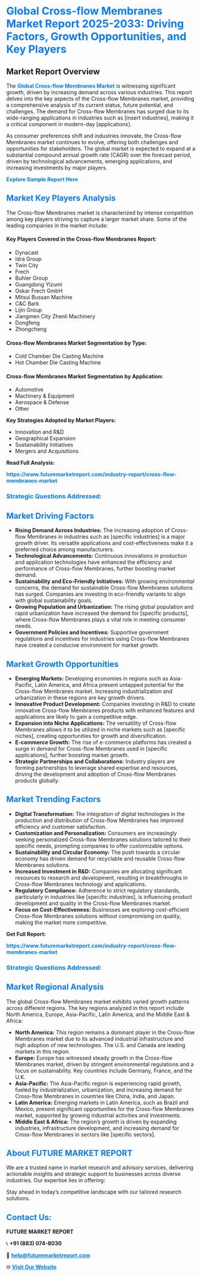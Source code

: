 <h1 style="color: #007BFF;">Global Cross-flow Membranes Market Report 2025-2033: Driving Factors, Growth Opportunities, and Key Players</h1>

<section id="overview">
<h2>Market Report Overview</h2>
<p>The <a href="https://www.futuremarketreport.com/industry-report/cross-flow-membranes-market" style="color: #007BFF; text-decoration: none;"><strong>Global Cross-flow Membranes Market</strong></a> is witnessing significant growth, driven by increasing demand across various industries. This report delves into the key aspects of the Cross-flow Membranes market, providing a comprehensive analysis of its current status, future potential, and challenges. The demand for Cross-flow Membranes has surged due to its wide-ranging applications in industries such as [insert industries], making it a critical component in modern-day [applications].</p>
<p>As consumer preferences shift and industries innovate, the Cross-flow Membranes market continues to evolve, offering both challenges and opportunities for stakeholders. The global market is expected to expand at a substantial compound annual growth rate (CAGR) over the forecast period, driven by technological advancements, emerging applications, and increasing investments by major players.</p>
</section>

<section id="overview">
<p><a href="https://www.futuremarketreport.com/request-sample/reportId=32550" style="color: #007BFF; text-decoration: none;"><strong>Explore Sample Report Here</strong></a></p>
</section>

<section id="key-players">
<h2 style="color: #007BFF;">Market Key Players Analysis</h2>
<p>The Cross-flow Membranes market is characterized by intense competition among key players striving to capture a larger market share. Some of the leading companies in the market include:</p>
<h4>Key Players Covered in the Cross-flow Membranes Report:</h4>
<ul><li>Dynacast</li><li>Idra Group</li><li>Twin City</li><li>Frech</li><li>Buhler Group</li><li>Guangdong Yizumi</li><li>Oskar Frech GmbH</li><li>Mitsui Bussan Machine</li><li>C&amp;C Bark</li><li>Lijin Group</li><li>Jiangmen City Zhenli Machinery</li><li>Dongfeng</li><li>Zhongcheng</li></ul>
<h4>Cross-flow Membranes Market Segmentation by Type:</h4>
<ul><li>Cold Chamber Die Casting Machine</li><li>Hot Chamber Die Casting Machine</li></ul>

<h4>Cross-flow Membranes Market Segmentation by Application:</h4>
<ul><li>Automotive</li><li>Machinery &amp; Equipment</li><li>Aerospace &amp; Defense</li><li>Other</li></ul>
<p><strong>Key Strategies Adopted by Market Players:</strong></p>
<ul>
<li>Innovation and R&D</li>
<li>Geographical Expansion</li>
<li>Sustainability Initiatives</li>
<li>Mergers and Acquisitions</li>
</ul>
</section>

<section>
<p><strong>Read Full Analysis: </strong></p><a href="https://www.futuremarketreport.com/industry-report/cross-flow-membranes-market" style="color: #007BFF; text-decoration: none;"><strong>https://www.futuremarketreport.com/industry-report/cross-flow-membranes-market</strong></a>
<h3 style="color: #007BFF;">Strategic Questions Addressed:</h3>
</section>

<section id="driving-factors">
<h2 style="color: #007BFF;">Market Driving Factors</h2>
<ul>
<li><strong>Rising Demand Across Industries:</strong> The increasing adoption of Cross-flow Membranes in industries such as [specific industries] is a major growth driver. Its versatile applications and cost-effectiveness make it a preferred choice among manufacturers.</li>
<li><strong>Technological Advancements:</strong> Continuous innovations in production and application technologies have enhanced the efficiency and performance of Cross-flow Membranes, further boosting market demand.</li>
<li><strong>Sustainability and Eco-Friendly Initiatives:</strong> With growing environmental concerns, the demand for sustainable Cross-flow Membranes solutions has surged. Companies are investing in eco-friendly variants to align with global sustainability goals.</li>
<li><strong>Growing Population and Urbanization:</strong> The rising global population and rapid urbanization have increased the demand for [specific products], where Cross-flow Membranes plays a vital role in meeting consumer needs.</li>
<li><strong>Government Policies and Incentives:</strong> Supportive government regulations and incentives for industries using Cross-flow Membranes have created a conducive environment for market growth.</li>
</ul>
</section>

<section id="growth-opportunities">
<h2 style="color: #007BFF;">Market Growth Opportunities</h2>
<ul>
<li><strong>Emerging Markets:</strong> Developing economies in regions such as Asia-Pacific, Latin America, and Africa present untapped potential for the Cross-flow Membranes market. Increasing industrialization and urbanization in these regions are key growth drivers.</li>
<li><strong>Innovative Product Development:</strong> Companies investing in R&D to create innovative Cross-flow Membranes products with enhanced features and applications are likely to gain a competitive edge.</li>
<li><strong>Expansion into Niche Applications:</strong> The versatility of Cross-flow Membranes allows it to be utilized in niche markets such as [specific niches], creating opportunities for growth and diversification.</li>
<li><strong>E-commerce Growth:</strong> The rise of e-commerce platforms has created a surge in demand for Cross-flow Membranes used in [specific applications], further boosting market growth.</li>
<li><strong>Strategic Partnerships and Collaborations:</strong> Industry players are forming partnerships to leverage shared expertise and resources, driving the development and adoption of Cross-flow Membranes products globally.</li>
</ul>
</section>

<section id="trending-factors">
<h2 style="color: #007BFF;">Market Trending Factors</h2>
<ul>
<li><strong>Digital Transformation:</strong> The integration of digital technologies in the production and distribution of Cross-flow Membranes has improved efficiency and customer satisfaction.</li>
<li><strong>Customization and Personalization:</strong> Consumers are increasingly seeking personalized Cross-flow Membranes solutions tailored to their specific needs, prompting companies to offer customizable options.</li>
<li><strong>Sustainability and Circular Economy:</strong> The push towards a circular economy has driven demand for recyclable and reusable Cross-flow Membranes solutions.</li>
<li><strong>Increased Investment in R&D:</strong> Companies are allocating significant resources to research and development, resulting in breakthroughs in Cross-flow Membranes technology and applications.</li>
<li><strong>Regulatory Compliance:</strong> Adherence to strict regulatory standards, particularly in industries like [specific industries], is influencing product development and quality in the Cross-flow Membranes market.</li>
<li><strong>Focus on Cost-Effectiveness:</strong> Businesses are exploring cost-efficient Cross-flow Membranes solutions without compromising on quality, making the market more competitive.</li>
</ul>
</section>

<section>
<p><strong>Get Full Report: </strong></p><a href="https://www.futuremarketreport.com/industry-report/cross-flow-membranes-market" style="color: #007BFF; text-decoration: none;"><strong>https://www.futuremarketreport.com/industry-report/cross-flow-membranes-market</strong></a>
<h3 style="color: #007BFF;">Strategic Questions Addressed:</h3>
</section>


<section id="regional-analysis">
<h2 style="color: #007BFF;">Market Regional Analysis</h2>
<p>The global Cross-flow Membranes market exhibits varied growth patterns across different regions. The key regions analyzed in this report include North America, Europe, Asia-Pacific, Latin America, and the Middle East & Africa:</p>
<ul>
<li><strong>North America:</strong> This region remains a dominant player in the Cross-flow Membranes market due to its advanced industrial infrastructure and high adoption of new technologies. The U.S. and Canada are leading markets in this region.</li>
<li><strong>Europe:</strong> Europe has witnessed steady growth in the Cross-flow Membranes market, driven by stringent environmental regulations and a focus on sustainability. Key countries include Germany, France, and the U.K.</li>
<li><strong>Asia-Pacific:</strong> The Asia-Pacific region is experiencing rapid growth, fueled by industrialization, urbanization, and increasing demand for Cross-flow Membranes in countries like China, India, and Japan.</li>
<li><strong>Latin America:</strong> Emerging markets in Latin America, such as Brazil and Mexico, present significant opportunities for the Cross-flow Membranes market, supported by growing industrial activities and investments.</li>
<li><strong>Middle East & Africa:</strong> The region’s growth is driven by expanding industries, infrastructure development, and increasing demand for Cross-flow Membranes in sectors like [specific sectors].</li>
</ul>
</section>

<footer>
<h2 style="color: #007BFF;">About FUTURE MARKET REPORT</h2>
<p>We are a trusted name in market research and advisory services, delivering actionable insights and strategic support to businesses across diverse industries. Our expertise lies in offering:</p>

<p>Stay ahead in today’s competitive landscape with our tailored research solutions.</p>

<h2 style="color: #007BFF;">Contact Us:</h2>
<p><strong>FUTURE MARKET REPORT</strong></p>
<p>📞 <strong>+91 (883) 074-8030</strong></p>
<p>📧 <strong><a href="mailto:help@futuremarketreport.com" style="color: #007BFF;">help@futuremarketreport.com</a></strong></p>
<p>🌐 <strong><a href="https://www.futuremarketreport.com/" style="color: #007BFF;">Visit Our Website</a></strong></p>
</footer>